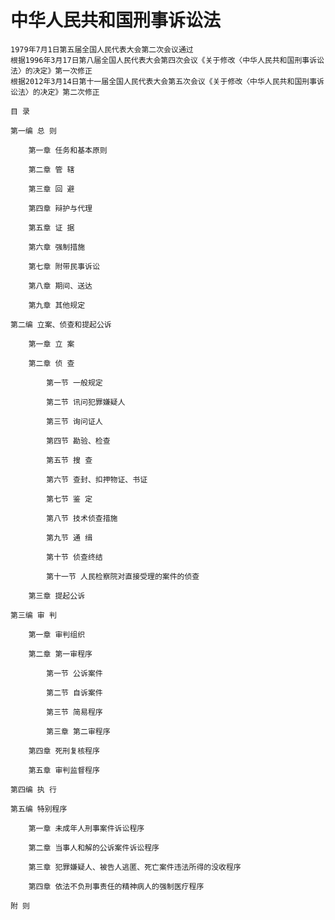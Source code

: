 # 中华人民共和国刑事诉讼法
    
    1979年7月1日第五届全国人民代表大会第二次会议通过
    根据1996年3月17日第八届全国人民代表大会第四次会议《关于修改〈中华人民共和国刑事诉讼法〉的决定》第一次修正
    根据2012年3月14日第十一届全国人民代表大会第五次会议《关于修改〈中华人民共和国刑事诉讼法〉的决定》第二次修正
    
    目 录
    
    第一编 总 则
    
        第一章 任务和基本原则
        
        第二章 管 辖
        
        第三章 回 避
        
        第四章 辩护与代理
        
        第五章 证 据
        
        第六章 强制措施
        
        第七章 附带民事诉讼
        
        第八章 期间、送达
        
        第九章 其他规定
    
    第二编 立案、侦查和提起公诉
    
        第一章 立 案
        
        第二章 侦 查
        
            第一节 一般规定
            
            第二节 讯问犯罪嫌疑人
            
            第三节 询问证人
            
            第四节 勘验、检查
            
            第五节 搜 查
            
            第六节 查封、扣押物证、书证
            
            第七节 鉴 定
            
            第八节 技术侦查措施
            
            第九节 通 缉
        
            第十节 侦查终结
            
            第十一节 人民检察院对直接受理的案件的侦查
        
        第三章 提起公诉
    
    第三编 审 判
    
        第一章 审判组织
        
        第二章 第一审程序
        
            第一节 公诉案件
            
            第二节 自诉案件
            
            第三节 简易程序
            
            第三章 第二审程序
        
        第四章 死刑复核程序
        
        第五章 审判监督程序
    
    第四编 执 行
    
    第五编 特别程序
    
        第一章 未成年人刑事案件诉讼程序
        
        第二章 当事人和解的公诉案件诉讼程序
        
        第三章 犯罪嫌疑人、被告人逃匿、死亡案件违法所得的没收程序
        
        第四章 依法不负刑事责任的精神病人的强制医疗程序
    
    附 则
    